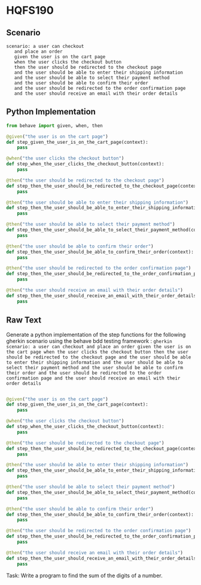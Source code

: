 # HQFS190
## Scenario
```gherkin
scenario: a user can checkout 
   and place an order 
   given the user is on the cart page 
   when the user clicks the checkout button 
   then the user should be redirected to the checkout page 
   and the user should be able to enter their shipping information 
   and the user should be able to select their payment method 
   and the user should be able to confirm their order 
   and the user should be redirected to the order confirmation page 
   and the user should receive an email with their order details
```


## Python Implementation
```python
from behave import given, when, then

@given("the user is on the cart page")
def step_given_the_user_is_on_the_cart_page(context):
    pass

@when("the user clicks the checkout button")
def step_when_the_user_clicks_the_checkout_button(context):
    pass

@then("the user should be redirected to the checkout page")
def step_then_the_user_should_be_redirected_to_the_checkout_page(context):
    pass

@then("the user should be able to enter their shipping information")
def step_then_the_user_should_be_able_to_enter_their_shipping_information(context):
    pass

@then("the user should be able to select their payment method")
def step_then_the_user_should_be_able_to_select_their_payment_method(context):
    pass

@then("the user should be able to confirm their order")
def step_then_the_user_should_be_able_to_confirm_their_order(context):
    pass

@then("the user should be redirected to the order confirmation page")
def step_then_the_user_should_be_redirected_to_the_order_confirmation_page(context):
    pass

@then("the user should receive an email with their order details")
def step_then_the_user_should_receive_an_email_with_their_order_details(context):
    pass
```


## Raw Text
Generate a python implementation of the step functions for the following gherkin scenario using the behave bdd testing framework : ```gherkin scenario: a user can checkout and place an order given the user is on the cart page when the user clicks the checkout button then the user should be redirected to the checkout page and the user should be able to enter their shipping information and the user should be able to select their payment method and the user should be able to confirm their order and the user should be redirected to the order confirmation page and the user should receive an email with their order details ```



```python from behave import given, when, then

@given("the user is on the cart page")
def step_given_the_user_is_on_the_cart_page(context):
    pass

@when("the user clicks the checkout button")
def step_when_the_user_clicks_the_checkout_button(context):
    pass

@then("the user should be redirected to the checkout page")
def step_then_the_user_should_be_redirected_to_the_checkout_page(context):
    pass

@then("the user should be able to enter their shipping information")
def step_then_the_user_should_be_able_to_enter_their_shipping_information(context):
    pass

@then("the user should be able to select their payment method")
def step_then_the_user_should_be_able_to_select_their_payment_method(context):
    pass

@then("the user should be able to confirm their order")
def step_then_the_user_should_be_able_to_confirm_their_order(context):
    pass

@then("the user should be redirected to the order confirmation page")
def step_then_the_user_should_be_redirected_to_the_order_confirmation_page(context):
    pass

@then("the user should receive an email with their order details")
def step_then_the_user_should_receive_an_email_with_their_order_details(context):
    pass
```

Task: Write a program to find the sum of the digits of a number.
